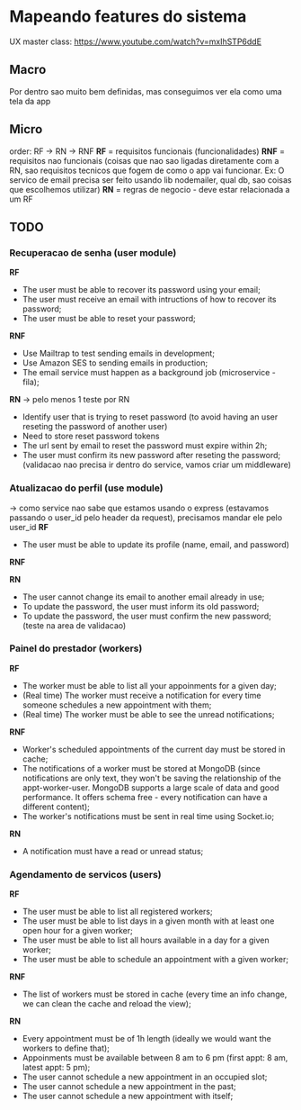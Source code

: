 # Mapeando features do sistema
UX master class:
https://www.youtube.com/watch?v=mxIhSTP6ddE

## Macro
Por dentro sao muito bem definidas, mas conseguimos ver ela como uma tela da app

## Micro
order: RF -> RN -> RNF
**RF** = requisitos funcionais (funcionalidades)
**RNF** = requisitos nao funcionais (coisas que nao sao ligadas diretamente com a RN, sao requisitos tecnicos que fogem de como o app vai funcionar. Ex: O servico de email precisa ser feito usando lib nodemailer, qual db, sao coisas que escolhemos utilizar)
**RN** = regras de negocio - deve estar relacionada a um RF

## TODO

### Recuperacao de senha (user module)

**RF**

- The user must be able to recover its password using your email;
- The user must receive an email with intructions of how to recover its password;
- The user must be able to reset your password;

**RNF**

- Use Mailtrap to test sending emails in development;
- Use Amazon SES to sending emails in production;
- The email service must happen as a background job (microservice - fila);

**RN** -> pelo menos 1 teste por RN

- Identify user that is trying to reset password (to avoid having an user reseting the password of another user)
- Need to store reset password tokens
- The url sent by email to reset the password must expire within 2h;
- The user must confirm its new password after reseting the password; (validacao nao precisa ir dentro do service, vamos criar um middleware)


### Atualizacao do perfil (use module)
-> como service nao sabe que estamos usando o express (estavamos passando o user_id pelo header da request), precisamos mandar ele pelo user_id
**RF**

- The user must be able to update its profile (name, email, and password)

**RNF**

**RN**

- The user cannot change its email to another email already in use;
- To update the password, the user must inform its old password;
- To update the password, the user must confirm the new password; (teste na area de validacao)

### Painel do prestador (workers)

**RF**

- The worker must be able to list all your appoinments for a given day;
- (Real time) The worker must receive a notification for every time someone schedules a new appointment with them;
- (Real time) The worker must be able to see the unread notifications;

**RNF**

- Worker's scheduled appointments of the current day must be stored in cache;
- The notifications of a worker must be stored at MongoDB (since notifications are only text, they won't be saving the relationship of the appt-worker-user. MongoDB supports a large scale of data and good performance. It offers schema free - every notification can have a different content);
- The worker's notifications must be sent in real time using Socket.io;

**RN**

- A notification must have a read or unread status;

### Agendamento de servicos (users)

**RF**

- The user must be able to list all registered workers;
- The user must be able to list days in a given month with at least one open hour for a given worker;
- The user  must be able to list all hours available in a day for a given worker;
- The user must be able to schedule an appointment with a given worker;

**RNF**

- The list of workers must be stored in cache (every time an info change, we can clean the cache and reload the view);

**RN**

- Every appointment must be of 1h length (ideally we would want the workers to define that);
- Appoinments must be available between 8 am to 6 pm (first appt: 8 am, latest appt: 5 pm);
- The user cannot schedule a new appointment in an occupied slot;
- The user cannot schedule a new appointment in the past;
- The user cannot schedule a new appointment with itself;



